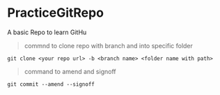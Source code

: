 # PracticeGitRepo
A basic Repo to learn GitHu


> commnd to clone repo with branch and into specific folder

```git
git clone <your repo url> -b <branch name> <folder name with path>
```

> command to amend and signoff

```git
git commit --amend --signoff
```

